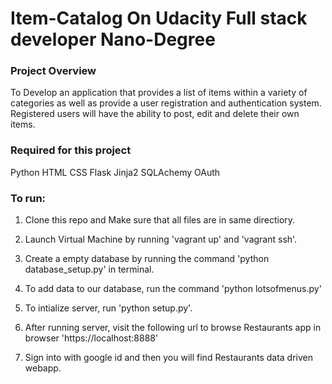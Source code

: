# Item-Catalog On Udacity Full stack developer Nano-Degree

### Project Overview
To Develop an application that provides a list of items within a variety of categories as well as provide a user registration and authentication system. Registered users will have the ability to post, edit and delete their own items.

### Required for this project

Python
HTML
CSS
Flask
Jinja2
SQLAchemy
OAuth

### To run:

1. Clone this repo and Make sure that all files are in same directiory.

2. Launch Virtual Machine by running 'vagrant up' and 'vagrant ssh'.

3. Create a empty database by running the command 'python database_setup.py' in terminal.

4. To add data to our database, run the command 'python lotsofmenus.py'

5. To intialize server, run 'python setup.py'.

6. After running server, visit the following url to browse Restaurants app in browser 'https://localhost:8888'

7. Sign into with google id and then you will find Restaurants data driven webapp.